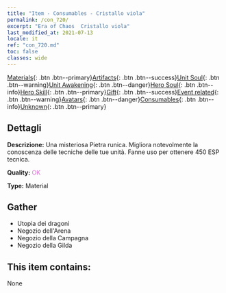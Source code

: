 ```yaml
---
title: "Item - Consumables - Cristallo viola"
permalink: /con_720/
excerpt: "Era of Chaos  Cristallo viola"
last_modified_at: 2021-07-13
locale: it
ref: "con_720.md"
toc: false
classes: wide
---
```

 [Materials](/ItemsIT/){: .btn .btn--primary}[Artifacts](/ItemsIT/Artifacts/){: .btn .btn--success}[Unit Soul](/ItemsIT/UnitSoul/){: .btn .btn--warning}[Unit Awakening](/ItemsIT/UnitAwakening/){: .btn .btn--danger}[Hero Soul](/ItemsIT/HeroSoul/){: .btn .btn--info}[Hero Skill](/ItemsIT/HeroSkill/){: .btn .btn--primary}[Gift](/ItemsIT/Gift/){: .btn .btn--success}[Event related](/ItemsIT/Events/){: .btn .btn--warning}[Avatars](/ItemsIT/Avatars/){: .btn .btn--danger}[Consumables](/ItemsIT/Consumables/){: .btn .btn--info}[Unknown](/ItemsIT/Unknown/){: .btn .btn--primary}

## Dettagli
 **Descrizione:** Una misteriosa Pietra runica. Migliora notevolmente la conoscenza delle tecniche delle tue unità. Fanne uso per ottenere 450 ESP tecnica.

 **Quality:** <span style="color: #DA70D6">OK</span>

 **Type:** Material

## Gather

*    Utopia dei dragoni 
*    Negozio dell'Arena 
*    Negozio della Campagna 
*    Negozio della Gilda 

## This item contains:

  None

